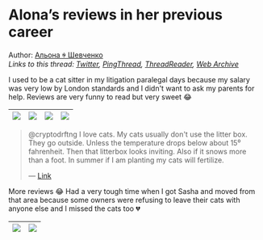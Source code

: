 # Alona’s reviews in her previous career

Author: [Альона ꑭ Шевченко](https://twitter.com/cryptodrftng)  
*Links to this thread: [Twitter](https://twitter.com/cryptodrftng/status/1539815975981285376), [PingThread](https://pingthread.com/thread/1539815975981285376), [ThreadReader](https://threadreaderapp.com/thread/1539815975981285376.html), [Web Archive](https://web.archive.org/web/*/https://twitter.com/cryptodrftng/status/1539815975981285376)*

I used to be a cat sitter in my litigation paralegal days because my salary was very low by London standards and I didn't want to ask my parents for help. Reviews are very funny to read but very sweet 😂

| [![](https://pbs.twimg.com/media/FV6Gd5DWQAAM4r7.jpg)](https://pbs.twimg.com/media/FV6Gd5DWQAAM4r7.jpg) | [![](https://pbs.twimg.com/media/FV6Gd5CXkAEPj-W.jpg)](https://pbs.twimg.com/media/FV6Gd5CXkAEPj-W.jpg) | [![](https://pbs.twimg.com/media/FV6Gd5DX0AQHJ8j.jpg)](https://pbs.twimg.com/media/FV6Gd5DX0AQHJ8j.jpg) | [![](https://pbs.twimg.com/media/FV6Gd5BXoAE-Sy2.jpg)](https://pbs.twimg.com/media/FV6Gd5BXoAE-Sy2.jpg) |
| :-: | :-: | :-: | :-: |

<blockquote class="twitter-tweet">
    <p lang="en" dir="ltr">
    @cryptodrftng I love cats.  My cats usually don&#39;t use the litter box.  They go outside.  Unless the temperature drops below about 15⁰ fahrenheit.  Then that litterbox looks inviting.  Also if it snows more than a foot.  In summer if I am planting my cats will fertilize.<br />
    </p>
    &mdash; <a href="https://twitter.com/thankyou_nurses/status/1539812910620221440">Link</a>
</blockquote>

More reviews 😂 Had a very tough time when I got Sasha and moved from that area because some owners were refusing to leave their cats with anyone else and I missed the cats too 💔

| [![](https://pbs.twimg.com/media/FV6GebHWQAYBXA-.jpg)](https://pbs.twimg.com/media/FV6GebHWQAYBXA-.jpg) | [![](https://pbs.twimg.com/media/FV6GebHXkAAr1NM.jpg)](https://pbs.twimg.com/media/FV6GebHXkAAr1NM.jpg) |
| :-: | :-: |
